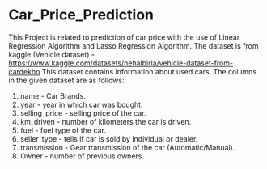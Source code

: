 # Car_Price_Prediction
This Project is related to prediction of car price with the use of Linear Regression Algorithm and Lasso Regression Algorithm.
The dataset is from kaggle (Vehicle dataset) - https://www.kaggle.com/datasets/nehalbirla/vehicle-dataset-from-cardekho
This dataset contains information about used cars.
The columns in the given dataset are as follows:

1. name - Car Brands.
2. year - year in which car was bought.
3. selling_price - selling price of the car.
4. km_driven - number of kilometers the car is driven.
5. fuel - fuel type of the car.
6. seller_type - tells if car is sold by individual or dealer.
7. transmission - Gear transmission of the car (Automatic/Manual).
8. Owner - number of previous owners.
